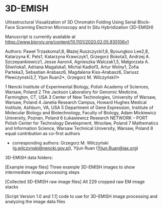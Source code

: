 # 3D-EMISH
Ultrastructural Visualization of 3D Chromatin Folding Using Serial Block-Face Scanning Electron Microscopy and In Situ Hybridization (3D-EMISH)

Manuscript is currently available at https://www.biorxiv.org/content/10.1101/2020.02.05.935106v1

Authors: Paweł Trzaskoma1,8, Błażej Ruszczycki1,8, Byoungkoo Lee2,8, Katarzyna K. Pels1, Katarzyna Krawczyk1, Grzegorz Bokota3, Andrzej A. Szczepankiewicz1, Jesse Aaron4, Agnieszka Walczak1,5, Małgorzata A. Śliwińska1, Adriana Magalska1, Michal Kadlof3, Artur Wolny1, Zofia Parteka3, Sebastian Arabasz6, Magdalena Kiss-Arabasz6, Dariusz Plewczynski3,7, Yijun Ruan2*, Grzegorz M. Wilczyński1*

1 Nencki Institute of Experimental Biology, Polish Academy of Sciences, Warsaw, Poland
2 The Jackson Laboratory for Genomic Medicine, Farmington, CT, USA
3 Center of New Technologies, University of Warsaw, Warsaw, Poland
4 Janelia Research Campus, Howard Hughes Medical Institute, Ashburn, VA, USA
5 Department of Gene Expression, Institute of Molecular Biology and Biotechnology, Faculty of Biology, Adam Mickiewicz University, Poznan, Poland
6 Łukasiewicz Research NETWORK – PORT Polish Center for Technology Development, Wrocław, Poland
7 Mathematics and Information Science, Warsaw Technical University, Warsaw, Poland
8 equal contribution as co-first authors
* corresponding authors: Grzegorz M. Wilczyński (g.wilczynski@nencki.gov.pl), Yijun Ruan (Yijun.Ruan@jax.org)

3D-EMISH data folders:

[Example image files]
Three example 3D-EMISH images to show intermediate image processing steps  

[Collected 3D-EMISH raw image files]
All 229 cropped raw EM image stacks

[Script Version 1.0 and 1.1]
code to use for 3D-EMISH image processing and analyzing the image data files

